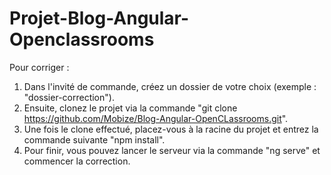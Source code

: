 # Projet-Blog-Angular-Openclassrooms

Pour corriger : </br>

1.  Dans l'invité de commande, créez un dossier de votre choix (exemple : "dossier-correction"). </br>
2.  Ensuite, clonez le projet via la commande "git clone https://github.com/Mobize/Blog-Angular-OpenCLassrooms.git". </br>
3.  Une fois le clone effectué, placez-vous à la racine du projet et entrez la commande suivante "npm install". </br>
4.  Pour finir, vous pouvez lancer le serveur via la commande "ng serve" et commencer la correction.
